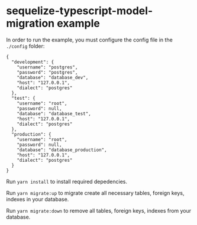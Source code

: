 # sequelize-typescript-model-migration example

In order to run the example, you must configure the config file in the `./config` folder:

```
{
  "development": {
    "username": "postgres",
    "password": "postgres",
    "database": "database_dev",
    "host": "127.0.0.1",
    "dialect": "postgres"
  },
  "test": {
    "username": "root",
    "password": null,
    "database": "database_test",
    "host": "127.0.0.1",
    "dialect": "postgres"
  },
  "production": {
    "username": "root",
    "password": null,
    "database": "database_production",
    "host": "127.0.0.1",
    "dialect": "postgres"
  }
}
```

Run `yarn install` to install required depedencies.

Run `yarn migrate:up` to migrate create all necessary tables, foreign keys, indexes in your database.

Run `yarn migrate:down` to remove all tables, foreign keys, indexes from your database.
